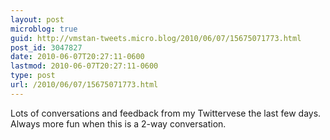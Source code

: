 ```yaml
---
layout: post
microblog: true
guid: http://vmstan-tweets.micro.blog/2010/06/07/15675071773.html
post_id: 3047827
date: 2010-06-07T20:27:11-0600
lastmod: 2010-06-07T20:27:11-0600
type: post
url: /2010/06/07/15675071773.html
---
```

Lots of conversations and feedback from my Twittervese the last few days. Always more fun when this is a 2-way conversation.
